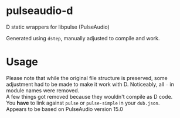 # pulseaudio-d
D static wrappers for libpulse (PulseAudio)  
  
Generated using `dstep`, manually adjusted to compile and work.
# Usage
Please note that while the original file structure is preserved, some adjustment had to be made to make it work with D. Noticeably, all `-` in module names were removed.  
A few things got removed because they wouldn't compile as D code.  
You __have__ to link against `pulse` or `pulse-simple` in your `dub.json`.  
Appears to be based on PulseAudio version 15.0
